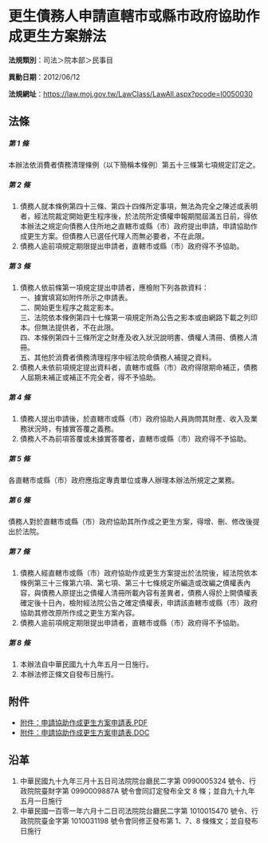 # 更生債務人申請直轄市或縣市政府協助作成更生方案辦法




**法規類別**：司法＞院本部＞民事目

**異動日期**：2012/06/12  

**法規網址**：https://law.moj.gov.tw/LawClass/LawAll.aspx?pcode=I0050030



## 法條
##### 第 1 條
本辦法依消費者債務清理條例（以下簡稱本條例）第五十三條第七項規定訂定之。

##### 第 2 條
1. 債務人就本條例第四十三條、第四十四條所定事項，無法為完全之陳述或表明者，經法院裁定開始更生程序後，於法院所定債權申報期間屆滿五日前，得依本辦法之規定向債務人住所地之直轄市或縣（市）政府提出申請，申請協助作成更生方案。但債務人已選任代理人而無必要者，不在此限。
1. 債務人逾前項規定期限提出申請者，直轄市或縣（市）政府得不予協助。

##### 第 3 條
1. 債務人依前條第一項規定提出申請者，應檢附下列各款資料：  
一、據實填寫如附件所示之申請表。  
二、開始更生程序之裁定影本。  
三、法院依本條例第四十七條第一項規定所為公告之影本或由網路下載之列印本。但無法提供者，不在此限。  
四、本條例第四十三條所定之財產及收入狀況說明書、債權人清冊、債務人清冊。  
五、其他於消費者債務清理程序中經法院命債務人補提之資料。
1. 債務人未依前項規定提出資料者，直轄市或縣（市）政府得限期命補正，債務人屆期未補正或補正不完全者，得不予協助。

##### 第 4 條
1. 債務人提出申請後，於直轄市或縣（市）政府協助人員詢問其財產、收入及業務狀況時，有據實答覆之義務。
1. 債務人不為前項答覆或未據實答覆者，直轄市或縣（市）政府得不予協助。

##### 第 5 條
各直轄市或縣（市）政府應指定專責單位或專人辦理本辦法所規定之業務。

##### 第 6 條
債務人對於直轄市或縣（市）政府協助其所作成之更生方案，得增、刪、修改後提出於法院。

##### 第 7 條
1. 債務人經直轄市或縣（市）政府協助作成更生方案提出於法院後，經法院依本條例第三十三條第六項、第七項、第三十七條規定所編造或改編之債權表內容，與債務人原提出之債權人清冊所載內容有差異者，債務人得於上開債權表確定後十日內，檢附經法院公告之確定債權表，申請該直轄市或縣（市）政府協助其修改原所作成之更生方案內容。
1. 債務人逾前項規定期限提出申請者，直轄市或縣（市）政府得不予協助。

##### 第 8 條
1. 本辦法自中華民國九十九年五月一日施行。
1. 本辦法修正條文自發布日施行。
## 附件
* [附件：申請協助作成更生方案申請表.PDF](https://law.moj.gov.tw/LawClass/LawGetFile.ashx?FileId=0000234743)
* [附件：申請協助作成更生方案申請表.DOC](https://law.moj.gov.tw/LawClass/LawGetFile.ashx?FileId=0000077953)
## 沿革
1. 中華民國九十九年三月十五日司法院院台廳民二字第 0990005324 號令、行政院院臺財字第 0990009887A  號令會同訂定發布全文 8  條；並自九十九年五月一日施行
1. 中華民國一百零一年六月十二日司法院院台廳民二字第 1010015470 號令、行政院院臺金字第 1010031198 號令會同修正發布第 1、7、8  條條文；並自發布日施行
